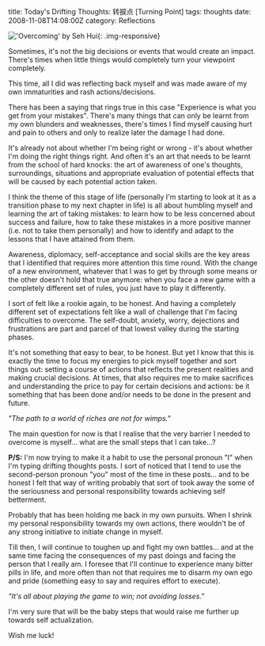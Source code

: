 title: Today's Drifting Thoughts: 转捩点 [Turning Point]
tags: thoughts
date: 2008-11-08T14:08:00Z
category: Reflections

!['Overcoming' by Seh Hui](http://img.photobucket.com/albums/v95/seh_hui/livejournal/Overcoming.jpg){: .img-responsive}

Sometimes, it's not the big decisions or events that would create an impact. There's times when little things would completely turn your viewpoint completely.

This time, all I did was reflecting back myself and was made aware of my own immaturities and rash actions/decisions.

There has been a saying that rings true in this case "Experience is what you get from your mistakes". There's many things that can only be learnt from my own blunders and weaknesses, there's times I find myself causing hurt and pain to others and only to realize later the damage I had done.

It's already not about whether I'm being right or wrong - it's about whether I'm doing the right things right. And often it's an art that needs to be learnt from the school of hard knocks: the art of awareness of one's thoughts, surroundings, situations and appropriate evaluation of potential effects that will be caused by each potential action taken.

I think the theme of this stage of life (personally I'm starting to look at it as a transition phase to my next chapter in life) is all about humbling myself and learning the art of taking mistakes: to learn how to be less concerned about success and failure, how to take these mistakes in a more positive manner (i.e. not to take them personally) and how to identify and adapt to the lessons that I have attained from them.

Awareness, diplomacy, self-acceptance and social skills are the key areas that I identified that requires more attention this time round. With the change of a new environment, whatever that I was to get by through some means or the other doesn't hold that true anymore: when you face a new game with a completely different set of rules, you just have to play it differently.

I sort of felt like a rookie again, to be honest. And having a completely different set of expectations felt like a wall of challenge that I'm facing difficulties to overcome. The self-doubt, anxiety, worry, dejections and frustrations are part and parcel of that lowest valley during the starting phases.

It's not something that easy to bear, to be honest. But yet I know that this is exactly the time to focus my energies to pick myself together and sort things out: setting a course of actions that reflects the present realities and making crucial decisions. At times, that also requires me to make sacrifices and understanding the price to pay for certain decisions and actions: be it something that has been done and/or needs to be done in the present and future.

*"The path to a world of riches are not for wimps."*

The main question for now is that I realise that the very barrier I needed to overcome is myself… what are the small steps that I can take…?

**P/S:** I'm now trying to make it a habit to use the personal pronoun "I" when I'm typing drifting thoughts posts. I sort of noticed that I tend to use the second-person pronoun "you" most of the time in these posts… and to be honest I felt that way of writing probably that sort of took away the some of the seriousness and personal responsibility towards achieving self betterment.

Probably that has been holding me back in my own pursuits. When I shrink my personal responsibility towards my own actions, there wouldn't be of any strong initiative to initiate change in myself.

Till then, I will continue to toughen up and fight my own battles… and at the same time facing the consequences of my past doings and facing the person that I really am. I foresee that I'll continue to experience many bitter pills in life, and more often than not that requires me to disarm my own ego and pride (something easy to say and requires effort to execute).

*"It's all about playing the game to win; not avoiding losses."*

I'm very sure that will be the baby steps that would raise me further up towards self actualization.

Wish me luck!

